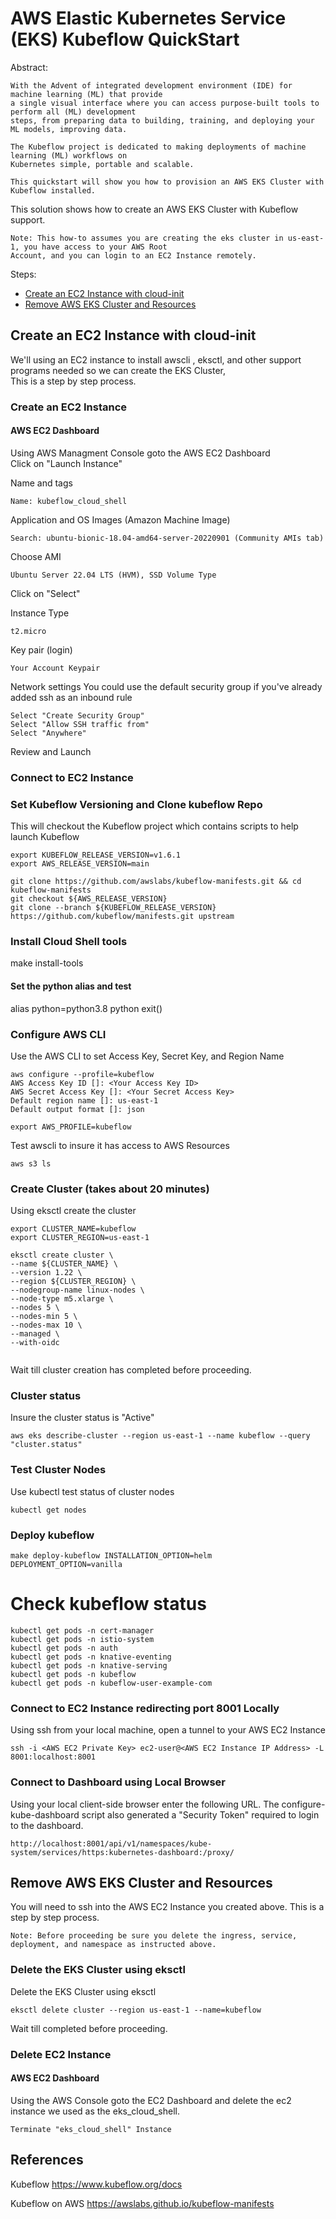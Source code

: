 AWS Elastic Kubernetes Service (EKS) Kubeflow QuickStart  
=======================================================
Abstract:
```
With the Advent of integrated development environment (IDE) for machine learning (ML) that provide
a single visual interface where you can access purpose-built tools to perform all (ML) development 
steps, from preparing data to building, training, and deploying your ML models, improving data.

The Kubeflow project is dedicated to making deployments of machine learning (ML) workflows on
Kubernetes simple, portable and scalable.

This quickstart will show you how to provision an AWS EKS Cluster with Kubeflow installed.

```
This solution shows how to create an AWS EKS Cluster with Kubeflow support.  
```
Note: This how-to assumes you are creating the eks cluster in us-east-1, you have access to your AWS Root
Account, and you can login to an EC2 Instance remotely.
```
Steps:  
* [Create an EC2 Instance with cloud-init](#create-an-ec2-instance-with-cloud-init)   
* [Remove AWS EKS Cluster and Resources](#remove-aws-eks-cluster-and-resources)  

## Create an EC2 Instance with cloud-init
We'll using an EC2 instance to install awscli , eksctl, and other support programs needed so we can create the EKS Cluster,  
This is a step by step process.

### Create an EC2 Instance
#### AWS EC2 Dashboard
Using AWS Managment Console goto the AWS EC2 Dashboard  
Click on "Launch Instance"  

Name and tags
```
Name: kubeflow_cloud_shell
```
Application and OS Images (Amazon Machine Image)
```
Search: ubuntu-bionic-18.04-amd64-server-20220901 (Community AMIs tab)
```
Choose AMI  
```
Ubuntu Server 22.04 LTS (HVM), SSD Volume Type 
```  
Click on "Select"

Instance Type
```
t2.micro
```
Key pair (login)
```
Your Account Keypair
```
Network settings 
You could use the default security group if you've already added ssh as an inbound rule
```
Select "Create Security Group"
Select "Allow SSH traffic from"
Select "Anywhere"
```
Review and Launch  

### Connect to EC2 Instance


### Set Kubeflow Versioning and Clone kubeflow Repo
This will checkout the Kubeflow project which contains scripts to help launch Kubeflow
```
export KUBEFLOW_RELEASE_VERSION=v1.6.1
export AWS_RELEASE_VERSION=main

git clone https://github.com/awslabs/kubeflow-manifests.git && cd kubeflow-manifests
git checkout ${AWS_RELEASE_VERSION}
git clone --branch ${KUBEFLOW_RELEASE_VERSION} https://github.com/kubeflow/manifests.git upstream
```

### Install Cloud Shell tools
make install-tools

#### Set the python alias and test
alias python=python3.8
python
exit()

### Configure AWS CLI
Use the AWS CLI to set Access Key, Secret Key, and Region Name
```
aws configure --profile=kubeflow
AWS Access Key ID []: <Your Access Key ID>
AWS Secret Access Key []: <Your Secret Access Key>
Default region name []: us-east-1
Default output format []: json

export AWS_PROFILE=kubeflow
```
Test awscli to insure it has access to AWS Resources
```
aws s3 ls
```

### Create Cluster (takes about 20 minutes)
Using eksctl create the cluster
```
export CLUSTER_NAME=kubeflow
export CLUSTER_REGION=us-east-1

eksctl create cluster \
--name ${CLUSTER_NAME} \
--version 1.22 \
--region ${CLUSTER_REGION} \
--nodegroup-name linux-nodes \
--node-type m5.xlarge \
--nodes 5 \
--nodes-min 5 \
--nodes-max 10 \
--managed \
--with-oidc
    
```
Wait till cluster creation has completed before proceeding.  

### Cluster status
Insure the cluster status is "Active"
```
aws eks describe-cluster --region us-east-1 --name kubeflow --query "cluster.status"
```
### Test Cluster Nodes
Use kubectl test status of cluster nodes
```
kubectl get nodes
```
### Deploy kubeflow
```
make deploy-kubeflow INSTALLATION_OPTION=helm DEPLOYMENT_OPTION=vanilla
```

# Check kubeflow status
```
kubectl get pods -n cert-manager
kubectl get pods -n istio-system
kubectl get pods -n auth
kubectl get pods -n knative-eventing
kubectl get pods -n knative-serving
kubectl get pods -n kubeflow
kubectl get pods -n kubeflow-user-example-com
```

### Connect to EC2 Instance redirecting port 8001 Locally
Using ssh from your local machine, open a tunnel to your AWS EC2 Instance
```
ssh -i <AWS EC2 Private Key> ec2-user@<AWS EC2 Instance IP Address> -L 8001:localhost:8001
```
### Connect to Dashboard using Local Browser
Using your local client-side browser enter the following URL. The configure-kube-dashboard script
also generated a "Security Token" required to login to the dashboard.
```
http://localhost:8001/api/v1/namespaces/kube-system/services/https:kubernetes-dashboard:/proxy/
```

## Remove AWS EKS Cluster and Resources
You will need to ssh into the AWS EC2 Instance you created above. This is a step by step process.
```
Note: Before proceeding be sure you delete the ingress, service, deployment, and namespace as instructed above.
```
### Delete the EKS Cluster using eksctl
Delete the EKS Cluster using eksctl
```
eksctl delete cluster --region us-east-1 --name=kubeflow
```
Wait till completed before proceeding.  

### Delete EC2 Instance
#### AWS EC2 Dashboard
Using the AWS Console goto the EC2 Dashboard and delete the ec2 instance we used as the eks_cloud_shell.
```
Terminate "eks_cloud_shell" Instance  
```

## References
Kubeflow
https://www.kubeflow.org/docs

Kubeflow on AWS
https://awslabs.github.io/kubeflow-manifests



